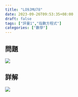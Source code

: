 ```yaml
---
title: "LO9JMU78"
date: 2023-09-26T09:53:35+08:00
draft: false
tags: ["評量1","指數方程式"]
categories: ["數學"]
---
```

<!--more-->

## 問題
<img src="/posts/solution/LO9JMU78-q.png">

## 詳解
<img src="/posts/solution/LO9JMU78-sol.png">
